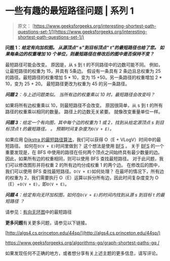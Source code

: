 # 一些有趣的最短路径问题 | 系列 1

> 原文： [https://www.geeksforgeeks.org/interesting-shortest-path-questions-set-1/](https://www.geeksforgeeks.org/interesting-shortest-path-questions-set-1/)

**问题 1：*给定有向加权图。 从源顶点“ s”到目标顶点“ t”的最短路径也给了您。 如果每条边的权重增加 10 个单位，则最短路径在修改后的图中是否保持不变？***

最短路径可能会改变。 原因是，从 s 到 t 的不同路径中的边数可能不同。 例如，让最短路径的权重为 15，并具有 5​​条边。 假设有一条具有 2 条边且总权重为 25 的路径。最短路径的权重增加 5 * 10，变为 15 +50。另一条路径的权重增加 2 * 10，变为 25 + 20。 最短路径更改为权重为 45 的另一条路径。

***问题 2**：*与上述问题类似。 当所有边的权重乘以 10 时，最短路径会改变吗？**

如果将所有边权重乘以 10，则最短路径不会改变。 原因很简单，从 s 到 t 的所有路径的权重乘以相同的数量。 路径上的边数无关紧要。 就像改变重量单位一样。

***问题 3**：*给定一个有向图，其中每个边的权重为 1 或 2，找到从给定源顶点 s 到目标顶点 t 的最短路径。 。 预期时间复杂度为`O(V + E)`。**

如果应用 [Dijkstra 的最短路径算法](https://www.geeksforgeeks.org/greedy-algorithms-set-7-dijkstras-algorithm-for-adjacency-list-representation/)，我们可以获得 O（E + VLogV）时间中的最短路径。 如何在`O(V + E)`时间里做到？ 这个想法是使用 [BFS](https://www.geeksforgeeks.org/breadth-first-traversal-for-a-graph/) 。 关于 [BFS](https://www.geeksforgeeks.org/breadth-first-traversal-for-a-graph/) 的一个重要发现是，在 BFS 中使用的路径在任何两个顶点之间始终具有最少数量的边。 因此，如果所有边的权重相同，则可以使用 BFS 查找最短路径。 对于此问题，我们可以修改图形并将权重 2 的所有边均分成权重 1 的两个边。 在修改后的图中，我们可以使用 BFS 查找最短路径。`O(V + E)`如何处理？ 在最坏的情况下，所有边的权重为 2，我们需要执行 O（E）运算以拆分所有边，因此时间复杂度变为 O（E）+`O(V + E)`，即`O(V + E)`。

***问题 4**：*给定有向无环加权图，如何在`O(V + E)`的时间内找到从源 s 到目标 t 的最短路径 ？**

请参见：[有向无环图](https://www.geeksforgeeks.org/shortest-path-for-directed-acyclic-graphs/)中的最短路径

**更多问题**有关更多问题，请参见以下链接。

[http://algs4.cs.princeton.edu/44sp/](http://algs4.cs.princeton.edu/44sp/)

[https://www.geeksforgeeks.org/algorithms-gq/graph-shortest-paths-gq /](https://www.geeksforgeeks.org/algorithms-gq/graph-shortest-paths-gq/)

如果发现任何不正确的地方，或者想分享有关上述主题的更多信息，请写评论。

